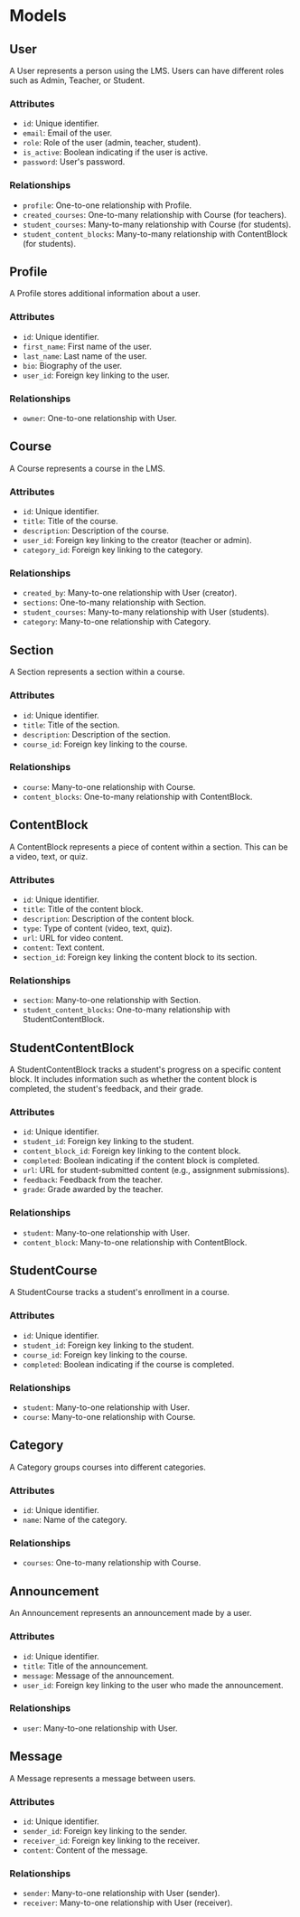 # Models

## User

A User represents a person using the LMS. Users can have different roles such as Admin, Teacher, or Student.

### Attributes

- `id`: Unique identifier.
- `email`: Email of the user.
- `role`: Role of the user (admin, teacher, student).
- `is_active`: Boolean indicating if the user is active.
- `password`: User's password.

### Relationships

- `profile`: One-to-one relationship with Profile.
- `created_courses`: One-to-many relationship with Course (for teachers).
- `student_courses`: Many-to-many relationship with Course (for students).
- `student_content_blocks`: Many-to-many relationship with ContentBlock (for students).

## Profile

A Profile stores additional information about a user.

### Attributes

- `id`: Unique identifier.
- `first_name`: First name of the user.
- `last_name`: Last name of the user.
- `bio`: Biography of the user.
- `user_id`: Foreign key linking to the user.

### Relationships

- `owner`: One-to-one relationship with User.

## Course

A Course represents a course in the LMS.

### Attributes

- `id`: Unique identifier.
- `title`: Title of the course.
- `description`: Description of the course.
- `user_id`: Foreign key linking to the creator (teacher or admin).
- `category_id`: Foreign key linking to the category.

### Relationships

- `created_by`: Many-to-one relationship with User (creator).
- `sections`: One-to-many relationship with Section.
- `student_courses`: Many-to-many relationship with User (students).
- `category`: Many-to-one relationship with Category.

## Section

A Section represents a section within a course.

### Attributes

- `id`: Unique identifier.
- `title`: Title of the section.
- `description`: Description of the section.
- `course_id`: Foreign key linking to the course.

### Relationships

- `course`: Many-to-one relationship with Course.
- `content_blocks`: One-to-many relationship with ContentBlock.

## ContentBlock

A ContentBlock represents a piece of content within a section. This can be a video, text, or quiz.

### Attributes

- `id`: Unique identifier.
- `title`: Title of the content block.
- `description`: Description of the content block.
- `type`: Type of content (video, text, quiz).
- `url`: URL for video content.
- `content`: Text content.
- `section_id`: Foreign key linking the content block to its section.

### Relationships

- `section`: Many-to-one relationship with Section.
- `student_content_blocks`: One-to-many relationship with StudentContentBlock.

## StudentContentBlock

A StudentContentBlock tracks a student's progress on a specific content block. It includes information such as whether the content block is completed, the student's feedback, and their grade.

### Attributes

- `id`: Unique identifier.
- `student_id`: Foreign key linking to the student.
- `content_block_id`: Foreign key linking to the content block.
- `completed`: Boolean indicating if the content block is completed.
- `url`: URL for student-submitted content (e.g., assignment submissions).
- `feedback`: Feedback from the teacher.
- `grade`: Grade awarded by the teacher.

### Relationships

- `student`: Many-to-one relationship with User.
- `content_block`: Many-to-one relationship with ContentBlock.

## StudentCourse

A StudentCourse tracks a student's enrollment in a course.

### Attributes

- `id`: Unique identifier.
- `student_id`: Foreign key linking to the student.
- `course_id`: Foreign key linking to the course.
- `completed`: Boolean indicating if the course is completed.

### Relationships

- `student`: Many-to-one relationship with User.
- `course`: Many-to-one relationship with Course.

## Category

A Category groups courses into different categories.

### Attributes

- `id`: Unique identifier.
- `name`: Name of the category.

### Relationships

- `courses`: One-to-many relationship with Course.

## Announcement

An Announcement represents an announcement made by a user.

### Attributes

- `id`: Unique identifier.
- `title`: Title of the announcement.
- `message`: Message of the announcement.
- `user_id`: Foreign key linking to the user who made the announcement.

### Relationships

- `user`: Many-to-one relationship with User.

## Message

A Message represents a message between users.

### Attributes

- `id`: Unique identifier.
- `sender_id`: Foreign key linking to the sender.
- `receiver_id`: Foreign key linking to the receiver.
- `content`: Content of the message.

### Relationships

- `sender`: Many-to-one relationship with User (sender).
- `receiver`: Many-to-one relationship with User (receiver).
